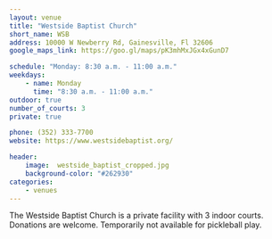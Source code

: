 ```yaml
---
layout: venue
title: "Westside Baptist Church"
short_name: WSB
address: 10000 W Newberry Rd, Gainesville, Fl 32606
google_maps_link: https://goo.gl/maps/pK3mhMxJGx4xGunD7

schedule: "Monday: 8:30 a.m. - 11:00 a.m."
weekdays:
    - name: Monday
      time: "8:30 a.m. - 11:00 a.m." 
outdoor: true
number_of_courts: 3
private: true

phone: (352) 333-7700
website: https://www.westsidebaptist.org/

header:
    image:  westside_baptist_cropped.jpg
    background-color: "#262930"
categories:
    - venues
---
```

<!--more-->

The Westside Baptist Church is a private facility with 3 indoor courts. Donations are welcome. Temporarily not available for pickleball play.
